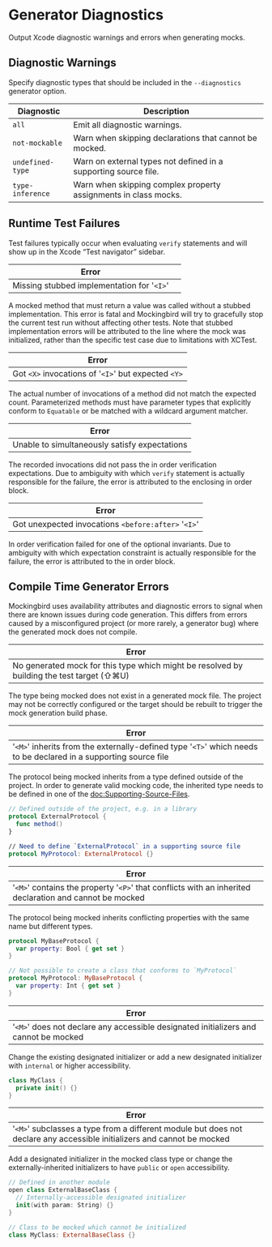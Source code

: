 # Generator Diagnostics

Output Xcode diagnostic warnings and errors when generating mocks.

## Diagnostic Warnings

Specify diagnostic types that should be included in the `--diagnostics` generator option.

| Diagnostic | Description |
| --- | --- |
| `all` | Emit all diagnostic warnings. |
| `not-mockable` | Warn when skipping declarations that cannot be mocked. |
| `undefined-type` | Warn on external types not defined in a supporting source file. |
| `type-inference` | Warn when skipping complex property assignments in class mocks. |

## Runtime Test Failures

Test failures typically occur when evaluating `verify` statements and will show up in the Xcode “Test navigator” sidebar.

| **Error** | |
| --- | --- |
| Missing stubbed implementation for '`<I>`' |

A mocked method that must return a value was called without a stubbed implementation. This error is fatal and Mockingbird will try to gracefully stop the current test run without affecting other tests. Note that stubbed implementation errors will be attributed to the line where the mock was initialized, rather than the specific test case due to limitations with XCTest.

| **Error** |
| --- |
| Got `<X>` invocations of '`<I>`' but expected `<Y>` |

The actual number of invocations of a method did not match the expected count. Parameterized methods must have parameter types that explicitly conform to `Equatable` or be matched with a wildcard argument matcher.

| **Error** |
| --- |
| Unable to simultaneously satisfy expectations |

The recorded invocations did not pass the in order verification expectations. Due to ambiguity with which `verify` statement is actually responsible for the failure, the error is attributed to the enclosing in order block.

| **Error** |
| --- |
| Got unexpected invocations `<before:after>` '`<I>`' |

In order verification failed for one of the optional invariants. Due to ambiguity with which expectation constraint is actually responsible for the failure, the error is attributed to the in order block.

## Compile Time Generator Errors

Mockingbird uses availability attributes and diagnostic errors to signal when there are known issues during code generation. This differs from errors caused by a misconfigured project (or more rarely, a generator bug) where the generated mock does not compile.

| **Error** |
| --- |
| No generated mock for this type which might be resolved by building the test target (⇧⌘U) |

The type being mocked does not exist in a generated mock file. The project may not be correctly configured or the target should be rebuilt to trigger the mock generation build phase.

| **Error** |
| --- |
| '`<M>`' inherits from the externally-defined type '`<T>`' which needs to be declared in a supporting source file |

The protocol being mocked inherits from a type defined outside of the project. In order to generate valid mocking code, the inherited type needs to be defined in one of the <doc:Supporting-Source-Files>.

```swift
// Defined outside of the project, e.g. in a library
protocol ExternalProtocol {
  func method()
}

// Need to define `ExternalProtocol` in a supporting source file
protocol MyProtocol: ExternalProtocol {}
```

| **Error** |
| --- |
| '`<M>`' contains the property '`<P>`' that conflicts with an inherited declaration and cannot be mocked |

The protocol being mocked inherits conflicting properties with the same name but different types.

```swift
protocol MyBaseProtocol {
  var property: Bool { get set }
}

// Not possible to create a class that conforms to `MyProtocol`
protocol MyProtocol: MyBaseProtocol {
  var property: Int { get set }
}
```

| **Error** |
| --- |
| '`<M>`' does not declare any accessible designated initializers and cannot be mocked |

Change the existing designated initializer or add a new designated initializer with `internal` or higher accessibility.

```swift
class MyClass {
  private init() {}
}
```

| **Error** |
| --- |
| '`<M>`' subclasses a type from a different module but does not declare any accessible initializers and cannot be mocked |

Add a designated initializer in the mocked class type or change the externally-inherited initializers to have `public` or `open` accessibility.

```swift
// Defined in another module
open class ExternalBaseClass {
  // Internally-accessible designated initializer
  init(with param: String) {}
}

// Class to be mocked which cannot be initialized
class MyClass: ExternalBaseClass {}
```
